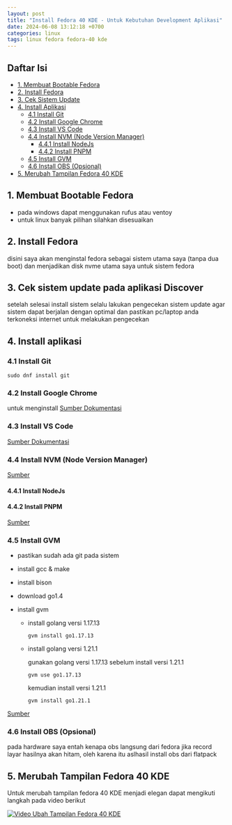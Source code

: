 ```yaml
---
layout: post
title: "Install Fedora 40 KDE - Untuk Kebutuhan Development Aplikasi"
date: 2024-06-08 13:12:18 +0700
categories: linux
tags: linux fedora fedora-40 kde
---
```


## Daftar Isi

- [1. Membuat Bootable Fedora](#1-membuat-bootable-fedora)
- [2. Install Fedora](#2-install-fedora)
- [3. Cek Sistem Update](#3-cek-sistem-update-pada-aplikasi-discover)
- [4. Install Aplikasi](#4-install-aplikasi)
  - [4.1 Install Git](#41-install-git)
  - [4.2 Install Google Chrome](#42-install-google-chrome)
  - [4.3 Install VS Code](#43-install-vs-code)
  - [4.4 Install NVM (Node Version Manager)](#44-install-nvm-node-version-manager)
    - [4.4.1 Install NodeJs](#441-install-nodejs)
    - [4.4.2 Install PNPM](#442-install-pnpm)
  - [4.5 Install GVM](#45-install-gvm)
  - [4.6 Install OBS (Opsional)](#46-install-obs-opsional)
- [5. Merubah Tampilan Fedora 40 KDE](#5-merubah-tampilan-fedora-40-kde)

## 1. Membuat Bootable Fedora

- pada windows dapat menggunakan rufus atau ventoy
- untuk linux banyak pilihan silahkan disesuaikan

## 2. Install Fedora

disini saya akan menginstal fedora sebagai sistem utama saya (tanpa dua boot) dan menjadikan disk nvme utama saya untuk sistem fedora

## 3. Cek sistem update pada aplikasi Discover

setelah selesai install sistem selalu lakukan pengecekan sistem update agar sistem dapat berjalan dengan optimal dan pastikan pc/laptop anda terkoneksi internet untuk melakukan pengecekan

## 4. Install aplikasi

### 4.1 Install Git

`sudo dnf install git`

### 4.2 Install Google Chrome

untuk menginstall
[Sumber Dokumentasi](https://docs.fedoraproject.org/en-US/quick-docs/installing-chromium-or-google-chrome-browsers/#_installing_chrome_using_terminal)

### 4.3 Install VS Code

[Sumber Dokumentasi](https://code.visualstudio.com/docs/setup/linux#_rhel-fedora-and-centos-based-distributions)

### 4.4 Install NVM (Node Version Manager)

[Sumber](https://github.com/nvm-sh/nvm?tab=readme-ov-file#installing-and-updating)

#### 4.4.1 Install NodeJs

#### 4.4.2 Install PNPM

[Sumber](https://pnpm.io/installation#using-npm)

### 4.5 Install GVM

- pastikan sudah ada git pada sistem
- install gcc & make
- install bison
- download go1.4
- install gvm

  - install golang versi 1.17.13

    `gvm install go1.17.13`

  - install golang versi 1.21.1

    gunakan golang versi 1.17.13 sebelum install versi 1.21.1

    `gvm use go1.17.13`

    kemudian install versi 1.21.1

    `gvm install go1.21.1`

[Sumber](https://github.com/moovweb/gvm)

### 4.6 Install OBS (Opsional)

pada hardware saya entah kenapa obs langsung dari fedora jika record layar hasilnya akan hitam, oleh karena itu aslhasil install obs dari flatpack

## 5. Merubah Tampilan Fedora 40 KDE

Untuk merubah tampilan fedora 40 KDE menjadi elegan dapat mengikuti langkah pada video berikut

[![Video Ubah Tampilan Fedora 40 KDE](https://img.youtube.com/vi/cQr3aU7It7s/0.jpg)](https://www.youtube.com/watch?v=cQr3aU7It7s)
